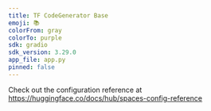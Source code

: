 ```yaml
---
title: TF CodeGenerator Base
emoji: 📚
colorFrom: gray
colorTo: purple
sdk: gradio
sdk_version: 3.29.0
app_file: app.py
pinned: false
---
```


Check out the configuration reference at https://huggingface.co/docs/hub/spaces-config-reference
